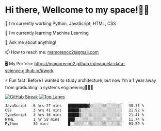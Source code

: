 # Hi there, Wellcome to my space!✌🏾

🔭 I’m currently working Python, JavaScript, HTML, CSS

🌱 I’m currently learning Machine Learning

💬 Ask me about anything!

📫 How to reach me: mamorenoc2@gmail.com

🖥️ My Porfolio: https://mamorenoc2.github.io/manuela-data-science.github.io/#work

⚡ Fun fact: Before I wanted to study architecture, but now I'm a 1 year away from graduating in systems engineering🤣🤣🤣

[![GitHub Streak](https://streak-stats.demolab.com/?user=mamorenoc2&theme=tokyonight_duo)](https://git.io/streak-stats)                 [![Top Langs](https://github-readme-stats.vercel.app/api/top-langs/?username=mamorenoc2&layout=compact&theme=tokyonight)](https://github.com/anuraghazra/github-readme-stats)

<!--START_SECTION:waka-->

```txt
JavaScript   6 hrs 27 mins   █████████▓░░░░░░░░░░░░░░░   38.33 %
CSS          3 hrs 41 mins   █████▒░░░░░░░░░░░░░░░░░░░   21.92 %
TypeScript   3 hrs 36 mins   █████▒░░░░░░░░░░░░░░░░░░░   21.41 %
HTML         1 hr 58 mins    ███░░░░░░░░░░░░░░░░░░░░░░   11.74 %
Python       34 mins         █░░░░░░░░░░░░░░░░░░░░░░░░   03.39 %
```

<!--END_SECTION:waka-->
